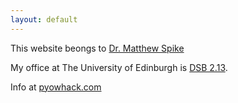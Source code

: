 ```yaml
---
layout: default
---
```

 This website beongs to [Dr. Matthew Spike](http://www.pyowhack.com) 
 
 My office at The University of Edinburgh is [DSB 2.13](http://www.ed.ac.uk/maps/maps?building=dugald-stewart-building).
 
 Info at [pyowhack.com](http://www.pyowhack.com) 
